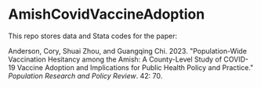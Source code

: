 # AmishCovidVaccineAdoption
This repo stores data and Stata codes for the paper:

Anderson, Cory, Shuai Zhou, and Guangqing Chi. 2023. "Population-Wide Vaccination Hesitancy among the Amish: A County-Level Study of COVID-19 Vaccine Adoption and Implications for Public Health Policy and Practice." _Population Research and Policy Review_. 42: 70. &nbsp; <a href="https://link.springer.com/article/10.1007/s11113-023-09816-9" target="_blank" rel="noopener"><i class="far fa-file-pdf"></i></a>
